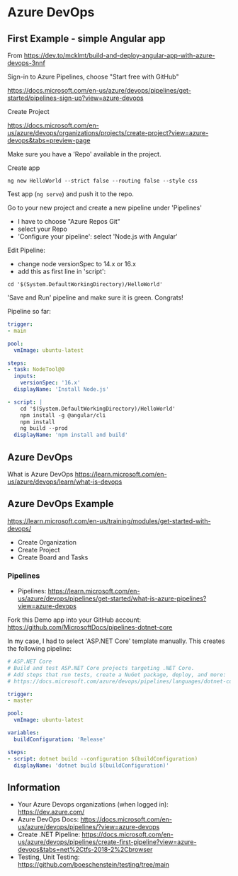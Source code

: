 # Azure DevOps

## First Example - simple Angular app

From https://dev.to/mcklmt/build-and-deploy-angular-app-with-azure-devops-3nnf

Sign-in to Azure Pipelines, choose "Start free with GitHub"

https://docs.microsoft.com/en-us/azure/devops/pipelines/get-started/pipelines-sign-up?view=azure-devops

Create Project

https://docs.microsoft.com/en-us/azure/devops/organizations/projects/create-project?view=azure-devops&tabs=preview-page

Make sure you have a 'Repo' available in the project.

Create app

`ng new HelloWorld --strict false --routing false --style css`

Test app (`ng serve`) and push it to the repo.

Go to your new project and create a new pipeline under 'Pipelines'

- I have to choose "Azure Repos Git"
- select your Repo
- 'Configure your pipeline': select 'Node.js with Angular'

Edit Pipeline:

- change node versionSpec to 14.x or 16.x
- add this as first line in 'script':

`cd '$(System.DefaultWorkingDirectory)/HelloWorld'`

'Save and Run' pipeline and make sure it is green. Congrats!

Pipeline so far:

```yaml
trigger:
- main

pool:
  vmImage: ubuntu-latest

steps:
- task: NodeTool@0
  inputs:
    versionSpec: '16.x'
  displayName: 'Install Node.js'

- script: |
    cd '$(System.DefaultWorkingDirectory)/HelloWorld'
    npm install -g @angular/cli
    npm install
    ng build --prod
  displayName: 'npm install and build'
```

## Azure DevOps

What is Azure DevOps <https://learn.microsoft.com/en-us/azure/devops/learn/what-is-devops>

## Azure DevOps Example

<https://learn.microsoft.com/en-us/training/modules/get-started-with-devops/>

- Create Organization
- Create Project
- Create Board and Tasks

### Pipelines

- Pipelines: <https://learn.microsoft.com/en-us/azure/devops/pipelines/get-started/what-is-azure-pipelines?view=azure-devops>

Fork this Demo app into your GitHub account: <https://github.com/MicrosoftDocs/pipelines-dotnet-core>

In my case, I had to select 'ASP.NET Core' template manually. This creates the following pipeline:

```yaml
# ASP.NET Core
# Build and test ASP.NET Core projects targeting .NET Core.
# Add steps that run tests, create a NuGet package, deploy, and more:
# https://docs.microsoft.com/azure/devops/pipelines/languages/dotnet-core

trigger:
- master

pool:
  vmImage: ubuntu-latest

variables:
  buildConfiguration: 'Release'

steps:
- script: dotnet build --configuration $(buildConfiguration)
  displayName: 'dotnet build $(buildConfiguration)'
```

## Information

- Your Azure Devops organizations (when logged in): https://dev.azure.com/
- Azure DevOps Docs: https://docs.microsoft.com/en-us/azure/devops/pipelines/?view=azure-devops
- Create .NET Pipeline: https://docs.microsoft.com/en-us/azure/devops/pipelines/create-first-pipeline?view=azure-devops&tabs=net%2Ctfs-2018-2%2Cbrowser
- Testing, Unit Testing: <https://github.com/boeschenstein/testing/tree/main>
